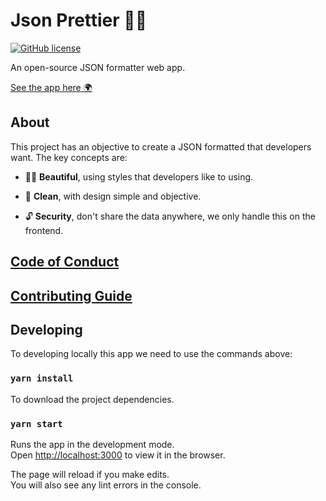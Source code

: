 # Json Prettier 👩‍💻

[![GitHub license](https://img.shields.io/badge/license-MIT-blue.svg)](https://github.com/augusto-jm-amaral/json-prettier-app/blob/master/LICENSE)

An open-source JSON formatter web app.

[See the app here 🌍](https://jsonprettier.com/)

## About
This project has an objective to create a JSON formatted that developers want. The key concepts are:

- 💁‍♀️ **Beautiful**, using styles that developers like to using.

- 🧹 **Clean**, with design simple and objective.

- 🔓 **Security**, don't share the data anywhere, we only handle this on the frontend.

## [Code of Conduct](./CODE_OF_CONDUCT.md)

## [Contributing Guide](./CONTRIBUTING.md)

## Developing

To developing locally this app we need to use the commands above:

### `yarn install`

To download the project dependencies.

### `yarn start`

Runs the app in the development mode.<br />
Open [http://localhost:3000](http://localhost:3000) to view it in the browser.

The page will reload if you make edits.<br />
You will also see any lint errors in the console.
